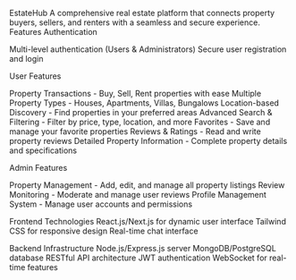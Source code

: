 EstateHub
A comprehensive real estate platform that connects property buyers, sellers, and renters with a seamless and secure experience.
Features
Authentication

Multi-level authentication (Users & Administrators)
Secure user registration and login

User Features

Property Transactions - Buy, Sell, Rent properties with ease
Multiple Property Types - Houses, Apartments, Villas, Bungalows
Location-based Discovery - Find properties in your preferred areas
Advanced Search & Filtering - Filter by price, type, location, and more
Favorites - Save and manage your favorite properties
Reviews & Ratings - Read and write property reviews
Detailed Property Information - Complete property details and specifications

Admin Features

Property Management - Add, edit, and manage all property listings
Review Monitoring - Moderate and manage user reviews
Profile Management System - Manage user accounts and permissions

Frontend Technologies
React.js/Next.js for dynamic user interface
Tailwind CSS for responsive design
Real-time chat interface

Backend Infrastructure
Node.js/Express.js server
MongoDB/PostgreSQL database
RESTful API architecture
JWT authentication
WebSocket for real-time features

